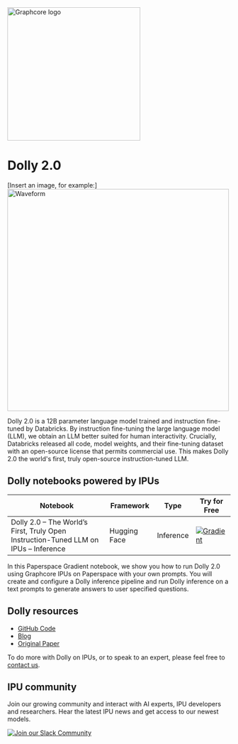 <picture>
  <source media="(prefers-color-scheme: dark)" srcset="https://user-images.githubusercontent.com/81682248/226963550-21eaaf59-ee3c-49a9-8e75-b76d740ddd09.png">
  <img width="300" alt="Graphcore logo" src="https://user-images.githubusercontent.com/81682248/226963440-9cae0ac4-ebf5-407a-9870-5679e434cada.png">
</picture>

# Dolly 2.0

[Insert an image, for example:]
<img width="500" alt="Waveform" src="https://github.com/graphcore/whisper/assets/81682248/5f21338f-5358-4686-97cc-1f321405607f">

Dolly 2.0 is a 12B parameter language model trained and instruction fine-tuned by Databricks. By instruction fine-tuning the large language model (LLM), we obtain an LLM better suited for human interactivity. Crucially, Databricks released all code, model weights, and their fine-tuning dataset with an open-source license that permits commercial use. This makes Dolly 2.0 the world's first, truly open-source instruction-tuned LLM. 

## Dolly notebooks powered by IPUs

| Notebook | Framework | Type | Try for Free 
| ------------- | ------------- | ------------- | ------------- |
| Dolly 2.0 – The World’s First, Truly Open Instruction-Tuned LLM on IPUs – Inference | Hugging Face | Inference | [![Gradient](https://assets.paperspace.io/img/gradient-badge.svg)](https://ipu.dev/YFKSnz)

In this Paperspace Gradient notebook, we show you how to run Dolly 2.0 using Graphcore IPUs on Paperspace with your own prompts. You will create and configure a Dolly inference pipeline and run Dolly inference on a text prompts to generate answers to user specified questions.


## Dolly resources

* [GitHub Code](https://github.com/graphcore/Gradient-HuggingFace/tree/main/dolly2-instruction-following)
* [Blog](https://www.graphcore.ai/posts/dolly-2.0-open-source-language-model-with-chatgpt-like-interactivity)
* [Original Paper](https://arxiv.org/abs/2212.04356)

To do more with Dolly on IPUs, or to speak to an expert, please feel free to [contact us](https://www.graphcore.ai/speak-to-an-expert-dolly-ai).

## IPU community

Join our growing community and interact with AI experts, IPU developers and researchers. Hear the latest IPU news and get access to our newest models.

[![Join our Slack Community](https://img.shields.io/badge/Slack-Join%20Graphcore's%20Community-blue?style=flat-square&logo=slack)](https://www.graphcore.ai/join-community)
